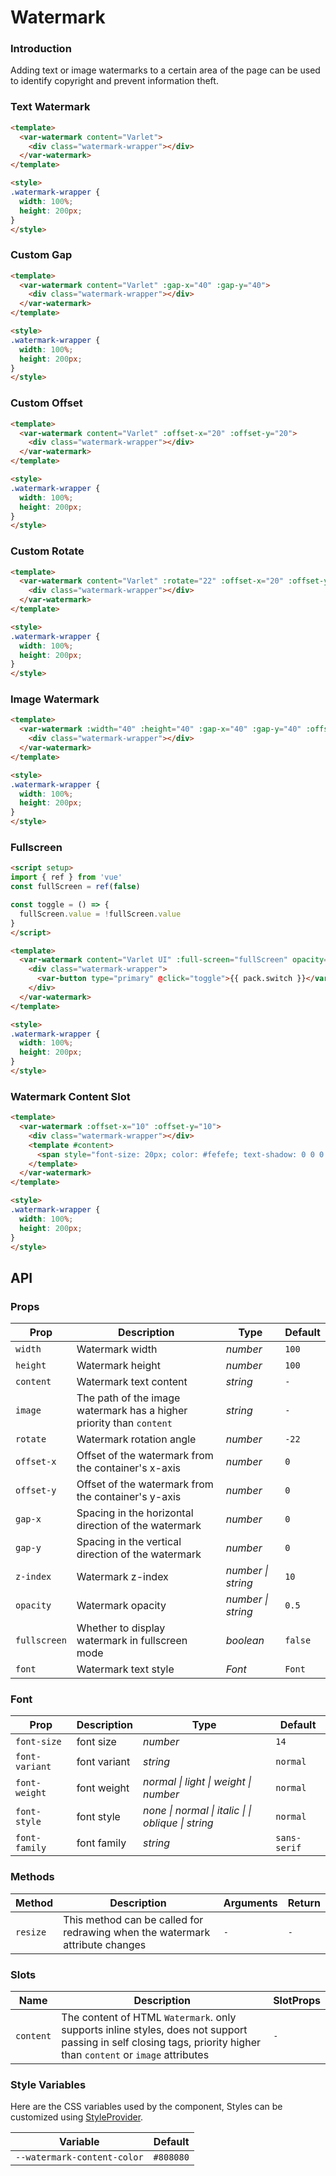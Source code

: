 # Watermark

### Introduction

Adding text or image watermarks to a certain area of the page can be used to identify copyright and prevent information theft.

### Text Watermark

```html
<template>
  <var-watermark content="Varlet">
    <div class="watermark-wrapper"></div>
  </var-watermark>
</template>

<style>
.watermark-wrapper {
  width: 100%;
  height: 200px;
}
</style>
```

### Custom Gap

```html
<template>
  <var-watermark content="Varlet" :gap-x="40" :gap-y="40">
    <div class="watermark-wrapper"></div>
  </var-watermark>
</template>

<style>
.watermark-wrapper {
  width: 100%;
  height: 200px;
}
</style>
```

### Custom Offset

```html
<template>
  <var-watermark content="Varlet" :offset-x="20" :offset-y="20">
    <div class="watermark-wrapper"></div>
  </var-watermark>
</template>

<style>
.watermark-wrapper {
  width: 100%;
  height: 200px;
}
</style>
```

### Custom Rotate

```html
<template>
  <var-watermark content="Varlet" :rotate="22" :offset-x="20" :offset-y="20">
    <div class="watermark-wrapper"></div>
  </var-watermark>
</template>

<style>
.watermark-wrapper {
  width: 100%;
  height: 200px;
}
</style>
```

### Image Watermark

```html
<template>
  <var-watermark :width="40" :height="40" :gap-x="40" :gap-y="40" :offset-x="10" :offset-y="10" image="./varlet_icon.png">
    <div class="watermark-wrapper"></div>
  </var-watermark>
</template>

<style>
.watermark-wrapper {
  width: 100%;
  height: 200px;
}
</style>
```

### Fullscreen

```html
<script setup>
import { ref } from 'vue'
const fullScreen = ref(false)

const toggle = () => {
  fullScreen.value = !fullScreen.value
}
</script>

<template>
  <var-watermark content="Varlet UI" :full-screen="fullScreen" opacity="0.1" :offset-x="10" :offset-y="10">
    <div class="watermark-wrapper">
      <var-button type="primary" @click="toggle">{{ pack.switch }}</var-button>
    </div>
  </var-watermark>
</template>

<style>
.watermark-wrapper {
  width: 100%;
  height: 200px;
}
</style>
```

### Watermark Content Slot

```html
<template>
  <var-watermark :offset-x="10" :offset-y="10">
    <div class="watermark-wrapper"></div>
    <template #content>
      <span style="font-size: 20px; color: #fefefe; text-shadow: 0 0 0.5em #4a7afe, 0 0 0.2em #5c5c5c">Varlet UI</span>
    </template>
  </var-watermark>
</template>

<style>
.watermark-wrapper {
  width: 100%;
  height: 200px;
}
</style>
```

## API

### Props

| Prop              | Description                                                 | Type              | Default   |
| ------- | --- |----------------|-----------|
| `width`    | Watermark width       | _number_       | `100`   |
| `height`   | Watermark height       | _number_       | `100`   |
| `content`  | Watermark text content    | _string_       | `-`   |
| `image`    | The path of the image watermark has a higher priority than `content`    | _string_       | `-`   |
| `rotate`   | Watermark rotation angle           | _number_       | `-22`   |
| `offset-x` | Offset of the watermark from the container's x-axis    | _number_       | `0`   |
| `offset-y` | Offset of the watermark from the container's y-axis    | _number_       | `0`   |
| `gap-x`    | Spacing in the horizontal direction of the watermark       | _number_       | `0`   |
| `gap-y`    | Spacing in the vertical direction of the watermark        | _number_       | `0`   |
| `z-index`  | Watermark z-index      | _number \| string_       | `10`   |
| `opacity`  | Watermark opacity         | _number \| string_      | `0.5`   |
| `fullscreen`    | Whether to display watermark in fullscreen mode        | _boolean_       | `false`   |
| `font`    | Watermark text style    | _Font_ | `Font` |

### Font 

| Prop              | Description                                                 | Type              | Default   |
| --- |----------------------| --- | --- |
| `font-size`    |    font size    | _number_      | `14`   |
| `font-variant`  |    font variant    | _string_      | `normal`   |
| `font-weight`    |    font weight   | _normal \| light \| weight \| number_      | `normal`   |
| `font-style`   |    font style   | _none \| normal \| italic \| \| oblique \| string_      | `normal`   |
| `font-family`  |    font family    | _string_      | `sans-serif`   |

### Methods

| Method | Description | Arguments | Return |
| --- | --- | --- | --- |
| `resize` | This method can be called for redrawing when the watermark attribute changes | `-` | `-` |

### Slots

| Name | Description | SlotProps |
| --- |----------------------| --- |
| `content` | The content of HTML `Watermark`. only supports inline styles, does not support passing in self closing tags, priority higher than `content` or `image` attributes | `-` |

### Style Variables
Here are the CSS variables used by the component, Styles can be customized using [StyleProvider](#/en-US/style-provider).

| Variable | Default |
| ------ | -------- |
| `--watermark-content-color` | `#808080`  |
